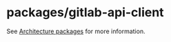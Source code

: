 # packages/gitlab-api-client

See [Architecture packages](../../docs/development/architecture-packages.md#gitlab-api-client) for more information.
